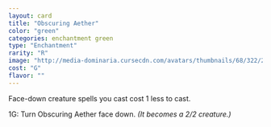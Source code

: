 ```yaml
---
layout: card
title: "Obscuring Aether"
color: "green"
categories: enchantment green
type: "Enchantment"
rarity: "R"
image: "http://media-dominaria.cursecdn.com/avatars/thumbnails/68/322/200/283/635618399965323251.png"
cost: "G"
flavor: ""
---
```


Face-down creature spells you cast cost <span class="tip mana-icon mana-colorless-01" title="1 Colorless Mana">1</span> less to cast.

<span class="tip mana-icon mana-colorless-01" title="1 Colorless Mana">1</span><span class="tip mana-icon mana-green" title="1 Green Mana">G</span>: Turn Obscuring Aether face down. <em>(It becomes a 2/2 creature.)</em>
